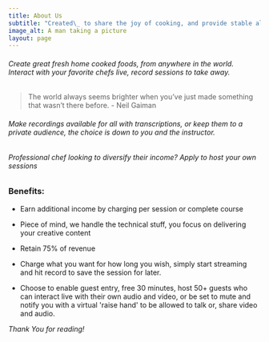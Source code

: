 ```yaml
---
title: About Us
subtitle: "Created\_ to share the joy of cooking, and provide stable alternate income for chefs and cooks."
image_alt: A man taking a picture
layout: page
---
```

###### Create great fresh home cooked foods, from anywhere in the world. Interact with your favorite chefs live, record sessions to take away.

> The world always seems brighter when you’ve just made something that wasn’t there before. - Neil Gaiman

###### Make recordings available for all with transcriptions, or keep them to a private audience, the choice is down to you and the instructor.

###### Professional chef looking to diversify their income? Apply to host your own sessions

### Benefits:

*   Earn additional income by charging per session or complete course

*   Piece of mind, we handle the technical stuff, you focus on delivering your creative content

*   Retain 75% of revenue

*   Charge what you want for how long you wish, simply start streaming and hit record to save the session for later.

*   Choose to enable guest entry, free 30 minutes, host 50+ guests who can interact live with their own audio and video, or be set to mute and notify you with a virtual 'raise hand' to be allowed to talk or, share video and audio.

*Thank You for reading!*
